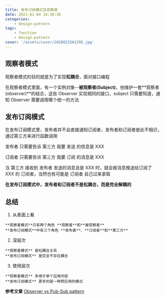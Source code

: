 ```yaml
---
title: 发布订阅模式及观察者
date: 2021-01-04 14:30:30
categories:
    - design-pattern
tags:
    - function
    - design-pattern
cover: '/assets/cover/20200225A1295.jpg'
---
```


##  观察者模式

  观察者模式的目的就是为了实现**松耦合**，面对接口编程

  在观察者模式里面，有一个实例对象--**被观察者(Subject)**，他维护一套**观察者(observer)**的结合，这些 Observer 实现相同的接口，subject 只需要知道，通知 Observer 需要调用哪个统一的方法

##  发布订阅模式

  在发布订阅模式里，发布者并不会直接通知订阅者，发布者和订阅者彼此不相识，通过第三方来进行函数调用

  <!-- TODO: 学习 使用flow 画流程图 -->

  发布者 只需要告诉 第三方 我要 发送 的信息是 XXX

  订阅者 只需要告诉 第三方 我要 订阅 的消息是 XXX

  当 第三方 接收到 发布者 发送的消息且是 XXX 时，就会报消息推送给订阅了 XXX 的 订阅者，当然也有可能是 订阅者 自己过来拿取

  **在发布订阅模式中，发布者和订阅者不是松耦合，而是完全解耦的**

## 总结

  1. 从表面上看

    **观察者模式**只有两个角色 **观察者**和**被观察者**
    **发布订阅模式**中有三个角色 **发布者**、**订阅者**和**第三方**
  
  2. 深层次

    **观察者模式** 是松耦合关系
    **发布订阅模式** 是完全不存在耦合

  3. 使用层次

    **观察者模式** 多用于单个应用内部
    **发布订阅模式** 更多的是一种跨应用的模式

  
**参考文章**
[Observer vs Pub-Sub pattern](https://hackernoon.com/observer-vs-pub-sub-pattern-50d3b27f838c)